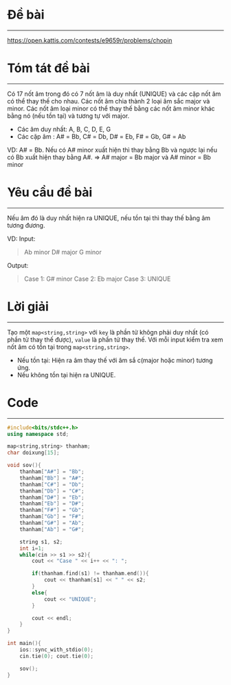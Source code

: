 # Đề bài
---
https://open.kattis.com/contests/e9659r/problems/chopin

# Tóm tát đề bài
---
Có 17 nốt âm trong đó có 7 nốt âm là duy nhất (UNIQUE) và các cặp nốt âm có thể thay thế cho nhau. Các nốt âm chia thành 2 loại âm sắc major và minor. Các nốt âm loại minor có thể thay thế bằng các nốt âm minor khác bằng nó (nếu tồn tại) và tương tự với major.

- Các âm duy nhất: A, B, C, D, E, G
- Các cặp âm : A# = Bb, C# = Db, D# = Eb, F# = Gb, G# = Ab

VD: A# = Bb. Nếu có A# minor xuất hiện thì thay bằng Bb và ngược lại nếu có Bb xuất hiện thay bằng A#.
=> A# major = Bb major và A# minor = Bb minor

# Yêu cầu đề bài
---
Nếu âm đó là duy nhất hiện ra UNIQUE, nếu tồn tại thì thay thế bằng âm tương đương.

VD:
Input:
> Ab minor
> D# major
> G minor

Output:
> Case 1: G# minor
> Case 2: Eb major
> Case 3: UNIQUE

# Lời giải
---
Tạo một `map<string,string>` với `key` là phần tử khôgn phải duy nhất (có phần tử thay thế được), `value` là phần tử thay thế.
Với mỗi input kiểm tra xem nốt âm có tồn tại trong `map<string,string>`.
- Nếu tồn tại: Hiện ra âm thay thế với âm sắ c(major hoặc minor) tương ứng.
- Nếu không tồn tại hiện ra UNIQUE.

# Code
---
```cpp
#include<bits/stdc++.h>
using namespace std;

map<string,string> thanham;
char doixung[15];

void sov(){
    thanham["A#"] = "Bb";
    thanham["Bb"] = "A#";
    thanham["C#"] = "Db";
    thanham["Db"] = "C#";
    thanham["D#"] = "Eb";
    thanham["Eb"] = "D#";
    thanham["F#"] = "Gb";
    thanham["Gb"] = "F#";
    thanham["G#"] = "Ab";
    thanham["Ab"] = "G#";

    string s1, s2;
    int i=1;
    while(cin >> s1 >> s2){
        cout << "Case " << i++ << ": ";

        if(thanham.find(s1) != thanham.end()){
            cout << thanham[s1] << " " << s2;
        }
        else{
            cout << "UNIQUE";
        }

        cout << endl;
    }
}

int main(){
    ios::sync_with_stdio(0);
    cin.tie(0); cout.tie(0);

    sov();
}
```
